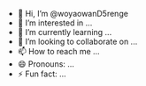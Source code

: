 - 👋 Hi, I’m @woyaowanD5renge
- 👀 I’m interested in ...
- 🌱 I’m currently learning ...
- 💞️ I’m looking to collaborate on ...
- 📫 How to reach me ...
- 😄 Pronouns: ...
- ⚡ Fun fact: ...

<!---
woyaowanD5renge/woyaowanD5renge is a ✨ special ✨ repository because its `README.md` (this file) appears on your GitHub profile.
You can click the Preview link to take a look at your changes.
--->
